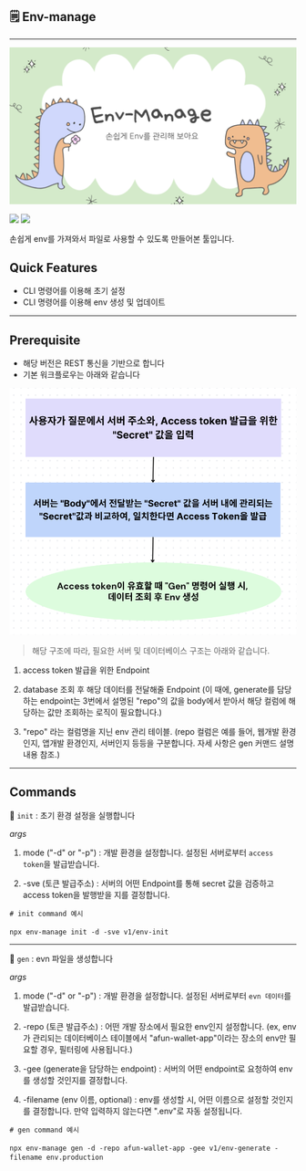 ## 🗒 Env-manage

---

![env-manage](https://raw.githubusercontent.com/chltjdrhd777/image-hosting/main/%E1%84%89%E1%85%B3%E1%84%8F%E1%85%B3%E1%84%85%E1%85%B5%E1%86%AB%E1%84%89%E1%85%A3%E1%86%BA%202023-05-19%20%E1%84%8B%E1%85%A9%E1%84%92%E1%85%AE%2012.31.52.png)

<img src="https://img.shields.io/badge/.ENV-000000?style=for-the-badge&logo=.ENV&logoColor=white">
<img src="https://img.shields.io/badge/javascript-F7DF1E?style=for-the-badge&logo=javascript&logoColor=black">

<br/>

손쉽게 env를 가져와서 파일로 사용할 수 있도록 만들어본 툴입니다.

## Quick Features

- CLI 명령어를 이용해 초기 설정
- CLI 명령어를 이용해 env 생성 및 업데이트

---

## Prerequisite

- 해당 버전은 REST 통신을 기반으로 합니다
- 기본 워크플로우는 아래와 같습니다

<img src="https://raw.githubusercontent.com/chltjdrhd777/image-hosting/main/env-manager%20-workflow.png">

<br/>

> 해당 구조에 따라, 필요한 서버 및 데이터베이스 구조는 아래와 같습니다.

1. access token 발급을 위한 Endpoint <br/>

2. database 조회 후 해당 데이터를 전달해줄 Endpoint (이 때에, generate를 담당하는 endpoint는 3번에서 설명된 "repo"의 값을 body에서 받아서 해당 컬럼에 해당하는 값만 조회하는 로직이 필요합니다.)<br/>

3. "repo" 라는 컬럼명을 지닌 env 관리 테이블. (repo 컬럼은 예를 들어, 웹개발 환경인지, 앱개발 환경인지, 서버인지 등등을 구분합니다. 자세 사항은 gen 커맨드 설명 내용 참조.)

---

## Commands

📖 `init` : 초기 환경 설정을 실행합니다 </br>

_args_</br>

1. mode ("-d" or "-p") : 개발 환경을 설정합니다. 설정된 서버로부터 `access token`을 발급받습니다.

2. -sve (토큰 발급주소) : 서버의 어떤 Endpoint를 통해 secret 값을 검증하고 access token을 발행받을 지를 결정합니다.

```
# init command 예시

npx env-manage init -d -sve v1/env-init
```

---

📖 `gen` : evn 파일을 생성합니다 </br>

_args_</br>

1. mode ("-d" or "-p") : 개발 환경을 설정합니다. 설정된 서버로부터 `evn 데이터`를 발급받습니다.

2. -repo (토큰 발급주소) : 어떤 개발 장소에서 필요한 env인지 설정합니다. (ex, env가 관리되는 데이터베이스 테이블에서 "afun-wallet-app"이라는 장소의 env만 필요할 경우, 필터링에 사용됩니다.)

3. -gee (generate을 담당하는 endpoint) : 서버의 어떤 endpoint로 요청하여 env를 생성할 것인지를 결정합니다.

4. -filename (env 이름, optional) : env를 생성할 시, 어떤 이름으로 설정할 것인지를 결정합니다. 만약 입력하지 않는다면 ".env"로 자동 설정됩니다.

```
# gen command 예시

npx env-manage gen -d -repo afun-wallet-app -gee v1/env-generate -filename env.production
```
